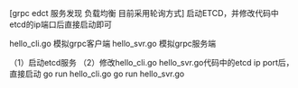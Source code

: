 [grpc edct 服务发现 负载均衡 目前采用轮询方式] 
启动ETCD，并修改代码中etcd的ip端口后直接启动即可

hello_cli.go 模拟grpc客户端
hello_svr.go 模拟grpc服务端

（1）启动etcd服务
（2）修改hello_cli.go hello_svr.go代码中的etcd ip port后，直接启动
go run hello_cli.go
go run hello_svr.go



